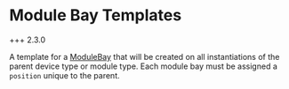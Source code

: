 # Module Bay Templates

+++ 2.3.0

A template for a [ModuleBay](modulebay.md) that will be created on all instantiations of the parent device type or module type. Each module bay must be assigned a `position` unique to the parent.
